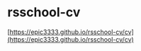 # rsschool-cv

[https://epic3333.github.io/rsschool-cv/cv](https://epic3333.github.io/rsschool-cv/cv)